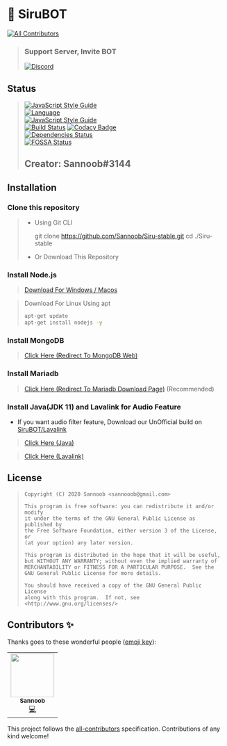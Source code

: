 # 📃 SiruBOT
<!-- ALL-CONTRIBUTORS-BADGE:START - Do not remove or modify this section -->
[![All Contributors](https://img.shields.io/badge/all_contributors-1-orange.svg?style=flat-square)](#contributors-)
<!-- ALL-CONTRIBUTORS-BADGE:END -->

> ### Support Server, Invite BOT
>
> [![Discord](https://discordapp.com/api/guilds/562920560955228176/embed.png?style=banner2)](https://discord.gg/invite/463PGcC)<br>

## Status

> [![JavaScript Style Guide](https://cdn.rawgit.com/standard/standard/master/badge.svg)](https://github.com/standard/standard)  
> [![Language](https://img.shields.io/badge/language-Javascript,%20Node.js-brightgreen)](https://nodejs.org)  
> [![JavaScript Style Guide](https://img.shields.io/badge/code_style-standard-brightgreen.svg)](https://standardjs.com)  
> [![Build Status](https://travis-ci.org/sannoob/Siru-stable.svg?branch=master)](https://travis-ci.org/sannoob/Siru-stable)
> [![Codacy Badge](https://app.codacy.com/project/badge/Grade/2cdd776e20b043eabaacbf321d63cad7)](https://www.codacy.com/manual/cotwo0139/Siru-stable?utm_source=github.com&utm_medium=referral&utm_content=sannoob/Siru-stable&utm_campaign=Badge_Grade)  
> [![Dependencies Status](https://david-dm.org/sannoob/Siru-stable.svg)](https://github.com/sannoob/Siru-stable)  
> [![FOSSA Status](https://app.fossa.com/api/projects/git%2Bgithub.com%2Fsannoob%2FSiru-stable.svg?type=large)](https://app.fossa.com/projects/git%2Bgithub.com%2Fsannoob%2FSiru-stable?ref=badge_large)
>
> ## Creator: Sannoob#3144

## Installation

### Clone this repository

> -   Using Git CLI
>
>
>     git clone https://github.com/Sannoob/Siru-stable.git
>     cd ./Siru-stable
>
> -   Or Download This Repository

### Install Node.js

> [Download For Windows / Macos](https://nodejs.org/en/download/)

> Download For Linux Using apt
>
> ```bash
> apt-get update
> apt-get install nodejs -y
> ```

### Install MongoDB

> [Click Here (Redirect To MongoDB Web)](https://docs.mongodb.com/manual/installation/#mongodb-community-edition-installation-tutorials)

### Install Mariadb

> [Click Here (Redirect To Mariadb Download Page)](https://mariadb.org/download/) (Recommended)

### Install Java(JDK 11) and Lavalink for Audio Feature

-   If you want audio filter feature, Download our UnOfficial build on [SiruBOT/Lavalink](https://github.com/SiruBOT/Lavalink)

> [Click Here (Java)](https://www.oracle.com/java/technologies/javase-downloads.html)

> [Click Here (Lavalink)](https://github.com/Frederikam/Lavalink/blob/master/README.md)

## License

>     Copyright (C) 2020 Sannoob <sannooob@gmail.com>
>
>     This program is free software: you can redistribute it and/or modify
>     it under the terms of the GNU General Public License as published by
>     the Free Software Foundation, either version 3 of the License, or
>     (at your option) any later version.
>
>     This program is distributed in the hope that it will be useful,
>     but WITHOUT ANY WARRANTY; without even the implied warranty of
>     MERCHANTABILITY or FITNESS FOR A PARTICULAR PURPOSE.  See the
>     GNU General Public License for more details.
>
>     You should have received a copy of the GNU General Public License
>     along with this program.  If not, see <http://www.gnu.org/licenses/>

## Contributors ✨

Thanks goes to these wonderful people ([emoji key](https://allcontributors.org/docs/en/emoji-key)):

<!-- ALL-CONTRIBUTORS-LIST:START - Do not remove or modify this section -->
<!-- prettier-ignore-start -->
<!-- markdownlint-disable -->
<table>
  <tr>
    <td align="center"><a href="https://siru.moe"><img src="https://avatars.githubusercontent.com/u/40298015?v=4?s=100" width="100px;" alt=""/><br /><sub><b>Sannoob</b></sub></a><br /><a href="https://github.com/SiruBOT/SiruBOT/commits?author=sannoob" title="Code">💻</a></td>
  </tr>
</table>

<!-- markdownlint-restore -->
<!-- prettier-ignore-end -->

<!-- ALL-CONTRIBUTORS-LIST:END -->

This project follows the [all-contributors](https://github.com/all-contributors/all-contributors) specification. Contributions of any kind welcome!